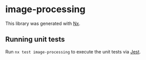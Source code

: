 # image-processing

This library was generated with [Nx](https://nx.dev).

## Running unit tests

Run `nx test image-processing` to execute the unit tests via [Jest](https://jestjs.io).
